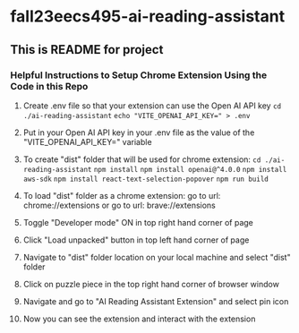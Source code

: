 # fall23eecs495-ai-reading-assistant

## This is README for project

<h3>Helpful Instructions to Setup Chrome Extension Using the Code in this Repo</h3>

1) Create .env file so that your extension can use the Open AI API key
```cd ./ai-reading-assistant```
```echo "VITE_OPENAI_API_KEY=" > .env```

2) Put in your Open AI API key in your .env file as the value of the "VITE_OPENAI_API_KEY=" variable

3) To create "dist" folder that will be used for chrome extension:
```cd ./ai-reading-assistant```
```npm install```
```npm install openai@^4.0.0```
```npm install aws-sdk```
```npm install react-text-selection-popover```
```npm run build```

4) To load "dist" folder as a chrome extension:
go to url: chrome://extensions
or 
go to url: brave://extensions

5) Toggle "Developer mode" ON in top right hand corner of page

6) Click "Load unpacked" button in top left hand corner of page

7) Navigate to "dist" folder location on your local machine and select "dist" folder

8) Click on puzzle piece in the top right hand corner of browser window

9) Navigate and go to "AI Reading Assistant Extension" and select pin icon

10) Now you can see the extension and interact with the extension
